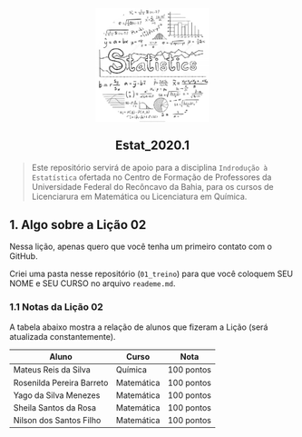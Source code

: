 <p align = "center">
   <img 
        width = "200px"
        align = "center"
        src   = "/img/logo_ESTAT_circ.png"
        alt   = "Estat_2020.1" 
  >
  <h2 align = "center">
      Estat_2020.1
  </h2>
</p>

> Este repositório servirá de apoio para a disciplina `Indrodução à Estatística` ofertada no Centro de Formação de Professores da Universidade Federal do Recôncavo da Bahia, para os cursos de Licenciarura em Matemática ou Licenciatura em Química.

## 1. Algo sobre a Lição 02
Nessa lição, apenas quero que você tenha um primeiro contato com o GitHub.

Criei uma pasta nesse repositório (`01_treino`) para que você coloquem SEU NOME e SEU CURSO no arquivo `reademe.md`.
### 1.1 Notas da Lição 02
A tabela abaixo mostra a relação de alunos que fizeram a Lição (será atualizada constantemente).

Aluno | Curso | Nota
---   |---    |---
Mateus Reis da Silva      | Química    | 100 pontos
Rosenilda Pereira Barreto | Matemática | 100 pontos
Yago da Silva Menezes     | Matemática | 100 pontos
Sheila Santos da Rosa     | Matemática | 100 pontos
Nilson dos Santos Filho   | Matemática | 100 pontos

